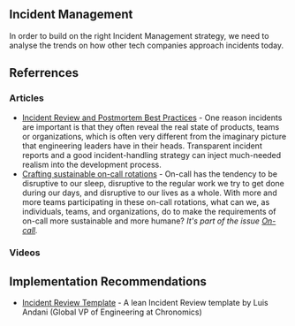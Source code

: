 ## Incident Management
In order to build on the right Incident Management strategy, we need to analyse the trends on how other tech companies approach incidents today.

## Referrences

### Articles
- [Incident Review and Postmortem Best Practices](https://newsletter.pragmaticengineer.com/p/incident-review-best-practices) - One reason incidents are important is that they often reveal the real state of products, teams or organizations, which is often very different from the imaginary picture that engineering leaders have in their heads. Transparent incident reports and a good incident-handling strategy can inject much-needed realism into the development process.
- [Crafting sustainable on-call rotations](https://increment.com/on-call/crafting-sustainable-on-call-rotations/) - On-call has the tendency to be disruptive to our sleep, disruptive to the regular work we try to get done during our days, and disruptive to our lives as a whole. With more and more teams participating in these on-call rotations, what can we, as individuals, teams, and organizations, do to make the requirements of on-call more sustainable and more humane? *It's part of the issue [On-call](https://increment.com/on-call/).*

### Videos

## Implementation Recommendations
- [Incident Review Template](files/ir-template-chronomics.md) - A lean Incident Review template by Luis Andani (Global VP of Engineering at Chronomics)
